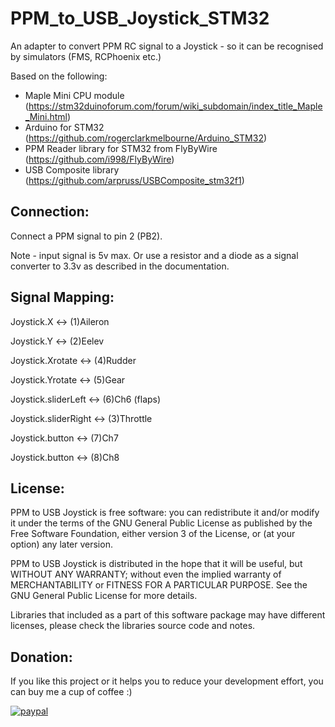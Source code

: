 # PPM_to_USB_Joystick_STM32

An adapter to  convert PPM RC signal to a Joystick - so it can be recognised by simulators (FMS, RCPhoenix etc.)

Based on the following: 
 
  - Maple Mini CPU module (https://stm32duinoforum.com/forum/wiki_subdomain/index_title_Maple_Mini.html) 
  - Arduino for STM32 (https://github.com/rogerclarkmelbourne/Arduino_STM32)
  - PPM Reader library for STM32 from FlyByWire (https://github.com/i998/FlyByWire)
  - USB Composite library (https://github.com/arpruss/USBComposite_stm32f1)
   
   
## Connection:   
Connect a PPM signal to pin 2 (PB2). 

Note - input signal is 5v max. Or use a resistor and a diode as a signal converter to 3.3v as described in the documentation. 

## Signal Mapping:

   Joystick.X            <->      (1)Aileron
   
   Joystick.Y            <->      (2)Eelev
   
   Joystick.Xrotate      <->      (4)Rudder
   
   Joystick.Yrotate      <->      (5)Gear
   
   Joystick.sliderLeft   <->      (6)Ch6 (flaps)
   
   Joystick.sliderRight  <->      (3)Throttle  
   
   Joystick.button       <->      (7)Ch7
   
   Joystick.button       <->      (8)Ch8 
  
   
## License:
PPM to USB Joystick is free software: you can redistribute it and/or modify
it under the terms of the GNU General Public License as published by
the Free Software Foundation, either version 3 of the License, or
(at your option) any later version.

PPM to USB Joystick is distributed in the hope that it will be useful,
but WITHOUT ANY WARRANTY; without even the implied warranty of
MERCHANTABILITY or FITNESS FOR A PARTICULAR PURPOSE.  See the
GNU General Public License for more details.  

Libraries that included as a part of this software package may have
different licenses,  please check the libraries source code and notes. 

## Donation:
If you like this project or it helps you to reduce your development effort, you can buy me a cup of coffee :) 

[![paypal](https://www.paypalobjects.com/en_US/i/btn/btn_donateCC_LG.gif)](https://www.paypal.com/donate/?business=ifhone777-hub%40yahoo.com&currency_code=USD)